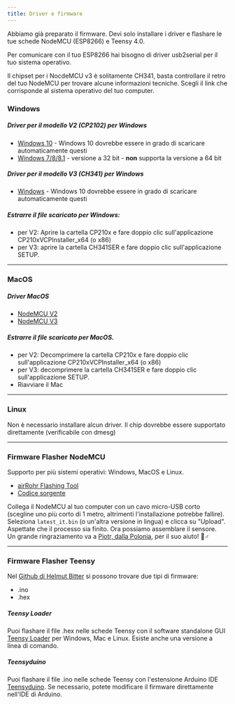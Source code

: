 ```yaml
---
title: Driver e firmware
---
```


Abbiamo già preparato il firmware. Devi solo installare i driver e flashare le tue schede NodeMCU (ESP8266) e Teensy 4.0.

Per comunicare con il tuo ESP8266 hai bisogno di driver usb2serial per il tuo sistema operativo.

Il chipset per i NocdeMCU v3 è solitamente CH341, basta controllare il retro del tuo NodeMCU per trovare alcune informazioni tecniche. Scegli il link che corrisponde al sistema operativo del tuo computer.

### Windows

##### Driver per il modello V2 (CP2102) per Windows
* [Windows 10](https://www.silabs.com/documents/public/software/CP210x_Universal_Windows_Driver.zip) - Windows 10 dovrebbe essere in grado di scaricare automaticamente questi
* [Windows 7/8/8.1](https://www.silabs.com/documents/public/software/CP210x_Windows_Drivers.zip) - versione a 32 bit - **non** supporta la versione a 64 bit

##### Driver per il modello V3 (CH341) per Windows
* [Windows](http://www.wch.cn/downloads/file/5.html) - Windows 10 dovrebbe essere in grado di scaricare automaticamente questi

##### Estrarre il file scaricato per Windows:
* per V2: Aprire la cartella CP210x e fare doppio clic sull'applicazione CP210xVCPInstaller_x64 (o x86)
* per V3: aprire la cartella CH341SER e fare doppio clic sull'applicazione SETUP.

---

### MacOS

##### Driver MacOS
* [NodeMCU V2](https://www.silabs.comdocumentspublicsoftwareMac_OSX_VCP_Driver.zip )
* [NodeMCU V3](http://www.wch.cn/downloads/file/178.html)

##### Estrarre il file scaricato per MacOS.
* per V2: Decomprimere la cartella CP210x e fare doppio clic sull'applicazione CP210xVCPInstaller_x64 (o x86)
* per V3: decomprimere la cartella CH341SER e fare doppio clic sull'applicazione SETUP.
* Riavviare il Mac

---

### Linux
Non è necessario installare alcun driver. Il chip dovrebbe essere supportato direttamente (verificabile con dmesg)

---
### Firmware Flasher NodeMCU
Supporto per più sistemi operativi: Windows, MacOS e Linux.

* [airRohr Flashing Tool](http://firmware.sensor.communityairrohrflashing-tool)
* [Codice sorgente](https://github.com/opendata-stuttgart/airrohr-firmware-flasher)

Collega il NodeMCU al tuo computer con un cavo micro-USB corto (scegline uno più corto di 1 metro, altrimenti l'installazione potrebbe fallire). Seleziona `latest_it.bin` (o un'altra versione in lingua) e clicca su "Upload".
Aspettate che il processo sia finito. Ora possiamo assemblare il sensore.
<br>
Un grande ringraziamento va a [Piotr, dalla Polonia](https://dropbox.inf.re), per il suo aiuto! 🙋♂️

---
### Firmware Flasher Teensy
Nel [Github di Helmut Bitter](https://github.comhbitterDNMStreemasterFirmware) si possono trovare due tipi di firmware:
* .ino
* .hex

##### Teensy Loader
Puoi flashare il file .hex nelle schede Teensy con il software standalone GUI [Teensy Loader](https://www.pjrc.comteensyloader.html) per Windows, Mac e Linux.
Esiste anche una versione a linea di comando.

##### Teensyduino
Puoi flashare il file .ino nelle schede Teensy con l'estensione Arduino IDE [Teensyduino](https://www.pjrc.comteensyteensyduino.html).
Se necessario, potete modificare il firmware direttamente nell'IDE di Arduino.
